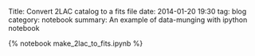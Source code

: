 Title: Convert 2LAC catalog to a fits file
date: 2014-01-20 19:30
tag: blog
category: notebook
summary: An example of data-munging with ipython notebook

{% notebook make_2lac_to_fits.ipynb %}
